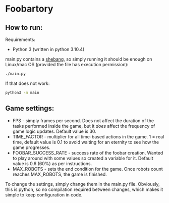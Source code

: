 # Foobartory

## How to run:
Requirements:
* Python 3 (written in python 3.10.4)

main.py contains a [shebang](https://en.wikipedia.org/wiki/Shebang_(Unix)), so simply running it should be enough on Linux/mac OS (provided the file has execution permission):

``` sh
./main.py
```

If that does not work:

``` sh
python3 -m main
```

## Game settings:
* FPS - simply frames per second. Does not affect the duration of the tasks performed inside the game, but it *does* affect the frequency of game logic updates. Default value is 30.
* TIME_FACTOR - multiplier for all time-based actions in the game. 
1 = real time, default value is 0.1 to avoid waiting for an eternity to see how the game progresses.
* FOOBAR_SUCCESS_RATE - success rate of the foobar creation. Wanted to play around with some values so created a variable for it. Default value is 0.6 (60%) as per instructions.
* MAX_ROBOTS - sets the end condition for the game. Once robots count reaches MAX_ROBOTS, the game is finished.

To change the settings, simply change them in the main.py file. Obviously, this is python, so no compilation required between changes, which makes it simple to keep configuration in code.

